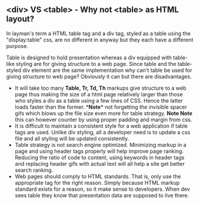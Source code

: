## <div\> VS <table\> - Why not <table\> as HTML layout? ##
In layman's term a HTML table tag and a div tag, styled as a table using the "display:table" css, are no different in anyway but they each have a different purpose.
<p>
Table is designed to hold presentation whereas a div equipped with table-like styling are for giving structure to a web page. Since table and the table-styled div element are the same implementation why can't table be used for giving structure to web page? Obviously it can but there are disadvantages.

<ul>
  <li>It will take too many <b>Table, Tr, Td, Th</b> markups give structure to a web page thus making the size of a html page relatively larger than those who styles a div as a table using a few lines of CSS. Hence the latter loads faster than the former. *<b>Note</b>* not forgetting the invisible spacer gifs which blows up the file size even more for table strategy. <b>Note Note</b> this can however counter by using proper padding and margin from css. </li>

  <li>
    It is difficult to maintain a consistent style for a web application if table tags are used. Unlike div styling, all a developer need is to update a css file and all styling will be updated consistently.
  </li>

  <li>
    Table strategy is not search engine optimized. Minimizing markup in a page and using header tags properly will help improve page ranking. Reducing the ratio of code to content, using keywords in header tags and replacing header gifs with actual text will all help a site get better search ranking.
  </li>

  <li>
    Web pages should comply to HTML standards. That is, only use the appropriate tag for the right reason. Simply because HTML markup standard exists for a reason, so it make sense to developers. When dev sees table they know that presentation data are supposed to live there.
  </li>
</ul>